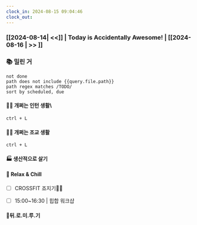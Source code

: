 ```yaml
---
clock_in: 2024-08-15 09:04:46
clock_out: 
---
```

### [[2024-08-14| <<]] | **Today is Accidentally Awesome!** | [[2024-08-16 | >> ]]

### 📚 밀린 거
```tasks
not done 
path does not include {{query.file.path}}
path regex matches /TODO/
sort by scheduled, due
```

#### 🤦‍♂️ 개쩌는 인턴 생활\
`ctrl + L`

#### 👨‍🏫 개쩌는 조교 생활
`ctrl + L`

#### 🏭 생산적으로 살기

#### 🍻 Relax & Chill 
- [ ] CROSSFIT 죠지기🏋️‍♀️
- [ ] 15:00~16:30 | 힙합 워크샵


#### 💨뒤.로.미.루.기
